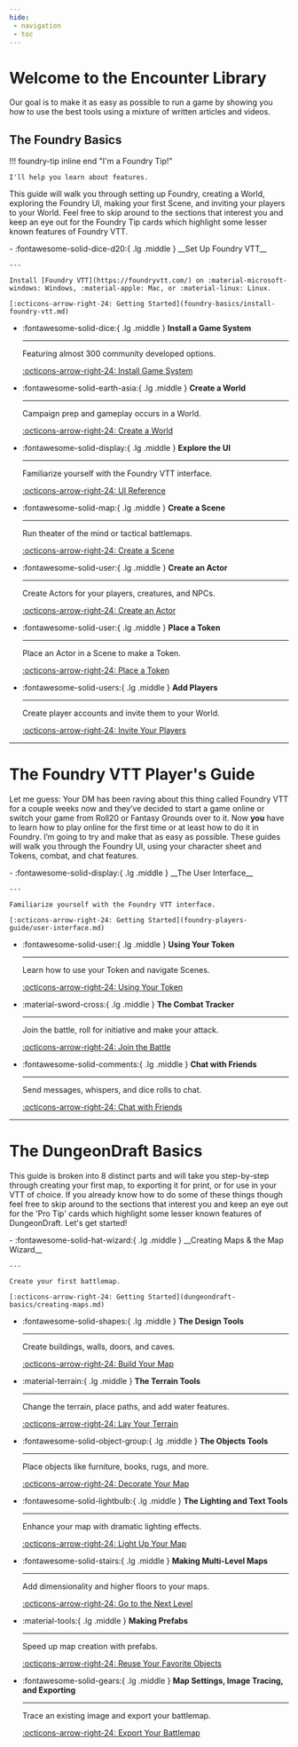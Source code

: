 ```yaml
---
hide:
 - navigation
 - toc
---
```


# Welcome to the Encounter Library
Our goal is to make it as easy as possible to run a game by showing you how to use the best tools using a mixture of written articles and videos.

## The Foundry Basics
!!! foundry-tip inline end "I'm a Foundry Tip!"

    I'll help you learn about features.

This guide will walk you through setting up Foundry, creating a World, exploring the Foundry UI, making your first Scene, and inviting your players to your World. Feel free to skip around to the sections that interest you and keep an eye out for the Foundry Tip cards which highlight some lesser known features of Foundry VTT.

<div class="clear"></div>

<div class="grid cards" markdown>
-   :fontawesome-solid-dice-d20:{ .lg .middle } __Set Up Foundry VTT__
    
    ---

    Install [Foundry VTT](https://foundryvtt.com/) on :material-microsoft-windows: Windows, :material-apple: Mac, or :material-linux: Linux.

    [:octicons-arrow-right-24: Getting Started](foundry-basics/install-foundry-vtt.md)

-   :fontawesome-solid-dice:{ .lg .middle } __Install a Game System__
    
    ---

    Featuring almost 300 community developed options.

    [:octicons-arrow-right-24: Install Game System](foundry-basics/game-systems.md)

-   :fontawesome-solid-earth-asia:{ .lg .middle } __Create a World__
    
    ---
    
    Campaign prep and gameplay occurs in a World.

    [:octicons-arrow-right-24: Create a World](foundry-basics/worlds.md)

-   :fontawesome-solid-display:{ .lg .middle } __Explore the UI__
    
    ---

    Familiarize yourself with the Foundry VTT interface.

    [:octicons-arrow-right-24: UI Reference](foundry-basics/user-interface.md)

-   :fontawesome-solid-map:{ .lg .middle } __Create a Scene__
    
    ---

    Run theater of the mind or tactical battlemaps.

    [:octicons-arrow-right-24: Create a Scene](foundry-basics/scenes.md)

-   :fontawesome-solid-user:{ .lg .middle } __Create an Actor__
    
    ---

    Create Actors for your players, creatures, and NPCs.

    [:octicons-arrow-right-24: Create an Actor](foundry-basics/actors.md)

-   :fontawesome-solid-user:{ .lg .middle } __Place a Token__
    
    ---

    Place an Actor in a Scene to make a Token.

    [:octicons-arrow-right-24: Place a Token](foundry-basics/tokens.md)

-   :fontawesome-solid-users:{ .lg .middle } __Add Players__
    
    ---

    Create player accounts and invite them to your World.

    [:octicons-arrow-right-24: Invite Your Players](foundry-basics/add-players.md)
</div>

---

# The Foundry VTT Player's Guide
Let me guess: Your DM has been raving about this thing called Foundry VTT for a couple weeks now and they’ve decided to start a game online or switch your game from Roll20 or Fantasy Grounds over to it. Now **you** have to learn how to play online for the first time or at least how to do it in Foundry. I’m going to try and make that as easy as possible. These guides will walk you through the Foundry UI, using your character sheet and Tokens, combat, and chat features.

<div class="grid cards" markdown>
-   :fontawesome-solid-display:{ .lg .middle } __The User Interface__
    
    ---

    Familiarize yourself with the Foundry VTT interface.

    [:octicons-arrow-right-24: Getting Started](foundry-players-guide/user-interface.md)

-   :fontawesome-solid-user:{ .lg .middle } __Using Your Token__
    
    ---

    Learn how to use your Token and navigate Scenes.

    [:octicons-arrow-right-24: Using Your Token](foundry-players-guide/token-features.md)

-   :material-sword-cross:{ .lg .middle } __The Combat Tracker__
    
    ---
    
    Join the battle, roll for initiative and make your attack.

    [:octicons-arrow-right-24: Join the Battle](foundry-players-guide/combat-tracker.md)

-   :fontawesome-solid-comments:{ .lg .middle } __Chat with Friends__
    
    ---

    Send messages, whispers, and dice rolls to chat.

    [:octicons-arrow-right-24: Chat with Friends](foundry-players-guide/chat-features.md)
</div>

---

# The DungeonDraft Basics

This guide is broken into 8 distinct parts and will take you step-by-step through creating your first map, to exporting it for print, or for use in your VTT of choice. If you already know how to do some of these things though feel free to skip around to the sections that interest you and keep an eye out for the 'Pro Tip' cards which highlight some lesser known features of DungeonDraft. Let's get started!

<div class="grid cards" markdown>
-   :fontawesome-solid-hat-wizard:{ .lg .middle } __Creating Maps & the Map Wizard__
    
    ---

    Create your first battlemap.

    [:octicons-arrow-right-24: Getting Started](dungeondraft-basics/creating-maps.md)

-   :fontawesome-solid-shapes:{ .lg .middle } __The Design Tools__
    
    ---

    Create buildings, walls, doors, and caves.

    [:octicons-arrow-right-24: Build Your Map](dungeondraft-basics/design-tools.md)

-   :material-terrain:{ .lg .middle } __The Terrain Tools__
    
    ---
    
    Change the terrain, place paths, and add water features.

    [:octicons-arrow-right-24: Lay Your Terrain](dungeondraft-basics/terrain-tools.md)

-   :fontawesome-solid-object-group:{ .lg .middle } __The Objects Tools__
    
    ---

    Place objects like furniture, books, rugs, and more.

    [:octicons-arrow-right-24: Decorate Your Map](dungeondraft-basics/object-tools.md)

-   :fontawesome-solid-lightbulb:{ .lg .middle } __The Lighting and Text Tools__
    
    ---

    Enhance your map with dramatic lighting effects.

    [:octicons-arrow-right-24: Light Up Your Map](dungeondraft-basics/lighting-text-tools.md)

-   :fontawesome-solid-stairs:{ .lg .middle } __Making Multi-Level Maps__
    
    ---

    Add dimensionality and higher floors to your maps.

    [:octicons-arrow-right-24: Go to the Next Level](dungeondraft-basics/multi-level-maps.md)

-   :material-tools:{ .lg .middle } __Making Prefabs__
    
    ---

    Speed up map creation with prefabs.

    [:octicons-arrow-right-24: Reuse Your Favorite Objects](dungeondraft-basics/making-prefabs-select-tool.md)

-   :fontawesome-solid-gears:{ .lg .middle } __Map Settings, Image Tracing, and Exporting__
    
    ---

    Trace an existing image and export your battlemap.

    [:octicons-arrow-right-24: Export Your Battlemap](dungeondraft-basics/settings-tracing-exporting.md)
</div>
